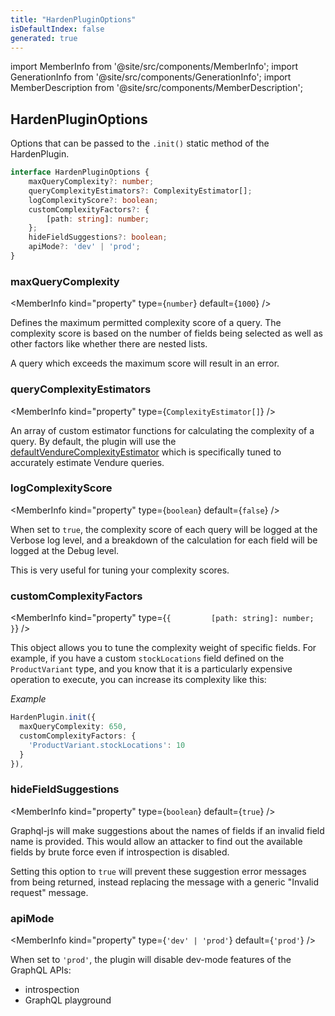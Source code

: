 ```yaml
---
title: "HardenPluginOptions"
isDefaultIndex: false
generated: true
---
```

<!-- This file was generated from the Vendure source. Do not modify. Instead, re-run the "docs:build" script -->
import MemberInfo from '@site/src/components/MemberInfo';
import GenerationInfo from '@site/src/components/GenerationInfo';
import MemberDescription from '@site/src/components/MemberDescription';


## HardenPluginOptions

<GenerationInfo sourceFile="packages/harden-plugin/src/types.ts" sourceLine="9" packageName="@vendure/harden-plugin" />

Options that can be passed to the `.init()` static method of the HardenPlugin.

```ts title="Signature"
interface HardenPluginOptions {
    maxQueryComplexity?: number;
    queryComplexityEstimators?: ComplexityEstimator[];
    logComplexityScore?: boolean;
    customComplexityFactors?: {
        [path: string]: number;
    };
    hideFieldSuggestions?: boolean;
    apiMode?: 'dev' | 'prod';
}
```

<div className="members-wrapper">

### maxQueryComplexity

<MemberInfo kind="property" type={`number`} default={`1000`}   />

Defines the maximum permitted complexity score of a query. The complexity score is based
on the number of fields being selected as well as other factors like whether there are nested
lists.

A query which exceeds the maximum score will result in an error.
### queryComplexityEstimators

<MemberInfo kind="property" type={`ComplexityEstimator[]`}   />

An array of custom estimator functions for calculating the complexity of a query. By default,
the plugin will use the <a href='/reference/core-plugins/harden-plugin/default-vendure-complexity-estimator#defaultvendurecomplexityestimator'>defaultVendureComplexityEstimator</a> which is specifically
tuned to accurately estimate Vendure queries.
### logComplexityScore

<MemberInfo kind="property" type={`boolean`} default={`false`}   />

When set to `true`, the complexity score of each query will be logged at the Verbose
log level, and a breakdown of the calculation for each field will be logged at the Debug level.

This is very useful for tuning your complexity scores.
### customComplexityFactors

<MemberInfo kind="property" type={`{         [path: string]: number;     }`}   />

This object allows you to tune the complexity weight of specific fields. For example,
if you have a custom `stockLocations` field defined on the `ProductVariant` type, and
you know that it is a particularly expensive operation to execute, you can increase
its complexity like this:

*Example*

```ts
HardenPlugin.init({
  maxQueryComplexity: 650,
  customComplexityFactors: {
    'ProductVariant.stockLocations': 10
  }
}),
```
### hideFieldSuggestions

<MemberInfo kind="property" type={`boolean`} default={`true`}   />

Graphql-js will make suggestions about the names of fields if an invalid field name is provided.
This would allow an attacker to find out the available fields by brute force even if introspection
is disabled.

Setting this option to `true` will prevent these suggestion error messages from being returned,
instead replacing the message with a generic "Invalid request" message.
### apiMode

<MemberInfo kind="property" type={`'dev' | 'prod'`} default={`'prod'`}   />

When set to `'prod'`, the plugin will disable dev-mode features of the GraphQL APIs:

- introspection
- GraphQL playground


</div>
